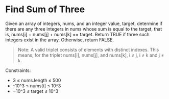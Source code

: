 # Find Sum of Three

Given an array of integers, nums, and an integer value, target, determine if there are any three integers in nums whose 
sum is equal to the target, that is, nums[i] + nums[j] + nums[k] == target. Return TRUE if three such integers exist in 
the array. Otherwise, return FALSE.

> Note: A valid triplet consists of elements with distinct indexes. This means, for the triplet nums[i], nums[j], and 
> nums[k], i ≠ j, i ≠ k and j ≠ k.

Constraints:
- 3 ≤ nums.length ≤ 500
- -10^3 ≤ nums[i] ≤ 10^3
- −10^3 ≤ target ≤ 10^3
